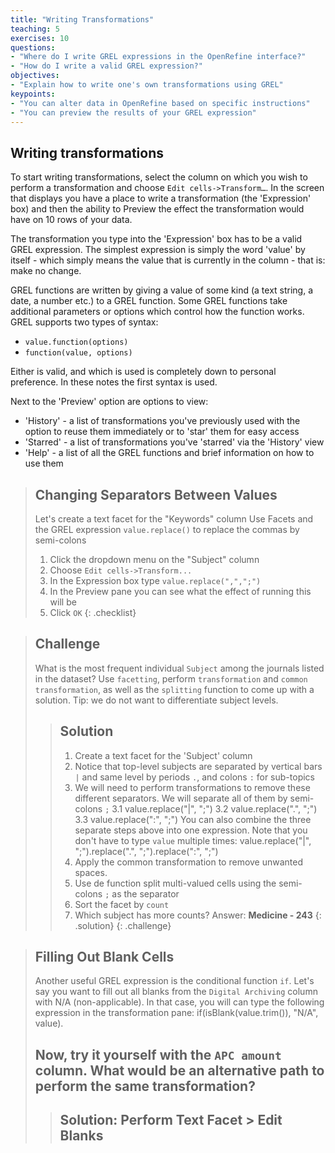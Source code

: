 ```yaml
---
title: "Writing Transformations"
teaching: 5
exercises: 10
questions:
- "Where do I write GREL expressions in the OpenRefine interface?"
- "How do I write a valid GREL expression?"
objectives:
- "Explain how to write one's own transformations using GREL"
keypoints:
- "You can alter data in OpenRefine based on specific instructions"
- "You can preview the results of your GREL expression"
---
```


## Writing transformations

To start writing transformations, select the column on which you wish to perform a transformation and choose ```Edit cells->Transform…```. In the screen that displays you have a place to write a transformation (the 'Expression' box) and then the ability to Preview the effect the transformation would have on 10 rows of your data.

The transformation you type into the 'Expression' box has to be a valid GREL expression. The simplest expression is simply the word 'value' by itself - which simply means the value that is currently in the column - that is: make no change.

GREL functions are written by giving a value of some kind (a text string, a date, a number etc.) to a GREL function. Some GREL functions take additional parameters or options which control how the function works. GREL supports two types of syntax:

* ```value.function(options)```
* ```function(value, options)```

Either is valid, and which is used is completely down to personal preference. In these notes the first syntax is used.

Next to the 'Preview' option are options to view:

* 'History' - a list of transformations you've previously used with the option to reuse them immediately or to 'star' them for easy access
* 'Starred' - a list of transformations you've 'starred' via the 'History' view
* 'Help' - a list of all the GREL functions and brief information on how to use them

>## Changing Separators Between Values
>Let's create a text facet for the "Keywords" column 
>Use Facets and the GREL expression ```value.replace()``` to replace the commas by semi-colons
>1. Click the dropdown menu on the "Subject" column
>2. Choose ```Edit cells->Transform...```
>3. In the Expression box type ```value.replace(",",";")```
>4. In the Preview pane you can see what the effect of running this will be
>5. Click ```OK```
{: .checklist}

>## Challenge
>What is the most frequent individual `Subject` among the journals listed in the dataset?
>Use `facetting`, perform `transformation` and `common transformation`, as well as the `splitting` function to come up with a solution. Tip: we do not want to differentiate subject levels.
>>## Solution
>>1. Create a text facet for the 'Subject' column
>>2. Notice that top-level subjects are separated by vertical bars `|` and same level by periods `.`, and colons `:` for sub-topics
>>3. We will need to perform transformations to remove these different separators. We will separate all of them by semi-colons `;`
>>3.1 value.replace("|", ";")
>>3.2 value.replace(".", ";")
>>3.3 value.replace(":", ";")
>>You can also combine the three separate steps above into one expression. Note that you don't have to type `value` multiple times: value.replace("|", ";").replace(".", ";").replace(":", ";")
>>4. Apply the common transformation to remove unwanted spaces.
>>5. Use de function split multi-valued cells using the semi-colons `;` as the separator
>>6. Sort the facet by `count`
>>7. Which subject has more counts? Answer: **Medicine - 243**
>{: .solution}
{: .challenge}

>## Filling Out Blank Cells
>Another useful GREL expression is the conditional function `if`. Let's say you want to fill out all blanks from the `Digital Archiving` column with N/A (non-applicable). In that case, you will can type the following expression in the transformation pane:
>if(isBlank(value.trim()), "N/A", value).
>## Now, try it yourself with the `APC amount` column. What would be an alternative path to perform the same transformation?
>>## Solution: **Perform Text Facet > Edit Blanks**  


